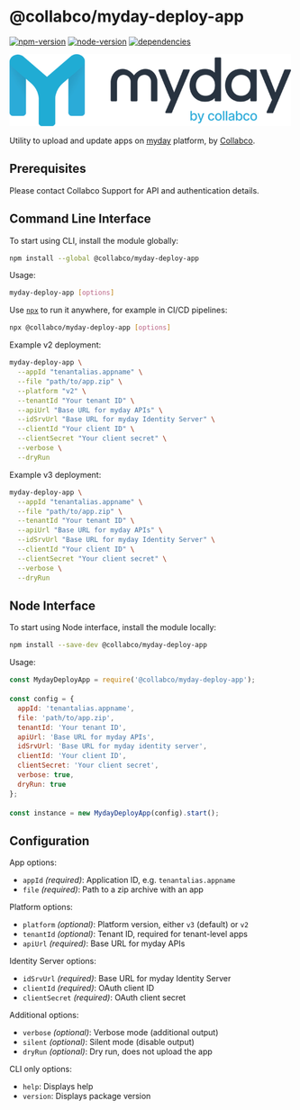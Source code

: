 # @collabco/myday-deploy-app

[![npm-version](https://img.shields.io/npm/v/@collabco/myday-deploy-app)](https://www.npmjs.com/package/@collabco/myday-deploy-app) [![node-version](https://img.shields.io/node/v/@collabco/myday-deploy-app)](https://nodejs.org) [![dependencies](https://img.shields.io/librariesio/release/npm/@collabco/myday-deploy-app)](https://github.com/Collabco/myday-deploy-app/blob/master/package.json)

[![myday](./myday.png)](https://myday.collabco.com)

Utility to upload and update apps on [myday](https://myday.collabco.com) platform, by [Collabco](https://collabco.com).


## Prerequisites

Please contact Collabco Support for API and authentication details.

## Command Line Interface

To start using CLI, install the module globally:

```bash
npm install --global @collabco/myday-deploy-app
```

Usage:

```bash
myday-deploy-app [options]
```

Use [`npx`](https://medium.com/@maybekatz/introducing-npx-an-npm-package-runner-55f7d4bd282b) to run it anywhere, for example in CI/CD pipelines:
```bash
npx @collabco/myday-deploy-app [options]
```

Example v2 deployment:

```bash
myday-deploy-app \
  --appId "tenantalias.appname" \
  --file "path/to/app.zip" \
  --platform "v2" \
  --tenantId "Your tenant ID" \
  --apiUrl "Base URL for myday APIs" \
  --idSrvUrl "Base URL for myday Identity Server" \
  --clientId "Your client ID" \
  --clientSecret "Your client secret" \
  --verbose \
  --dryRun
```

Example v3 deployment:

```bash
myday-deploy-app \
  --appId "tenantalias.appname" \
  --file "path/to/app.zip" \
  --tenantId "Your tenant ID" \
  --apiUrl "Base URL for myday APIs" \
  --idSrvUrl "Base URL for myday Identity Server" \
  --clientId "Your client ID" \
  --clientSecret "Your client secret" \
  --verbose \
  --dryRun
```

## Node Interface

To start using Node interface, install the module locally:

```bash
npm install --save-dev @collabco/myday-deploy-app
```

Usage:

```js
const MydayDeployApp = require('@collabco/myday-deploy-app');

const config = {
  appId: 'tenantalias.appname',
  file: 'path/to/app.zip',
  tenantId: 'Your tenant ID',
  apiUrl: 'Base URL for myday APIs',
  idSrvUrl: 'Base URL for myday identity server',
  clientId: 'Your client ID',
  clientSecret: 'Your client secret',
  verbose: true,
  dryRun: true
};

const instance = new MydayDeployApp(config).start();
```

## Configuration

App options:
- `appId` _(required)_: Application ID, e.g. `tenantalias.appname`
- `file` _(required)_: Path to a zip archive with an app

Platform options:
- `platform` _(optional)_: Platform version, either `v3` (default) or `v2`
- `tenantId` _(optional)_: Tenant ID, required for tenant-level apps
- `apiUrl` _(required)_: Base URL for myday APIs

Identity Server options:
- `idSrvUrl` _(required)_: Base URL for myday Identity Server
- `clientId` _(required)_: OAuth client ID
- `clientSecret` _(required)_: OAuth client secret

Additional options:
- `verbose` _(optional)_: Verbose mode (additional output)
- `silent` _(optional)_: Silent mode (disable output)
- `dryRun` _(optional)_: Dry run, does not upload the app

CLI only options:
- `help`: Displays help
- `version`: Displays package version
